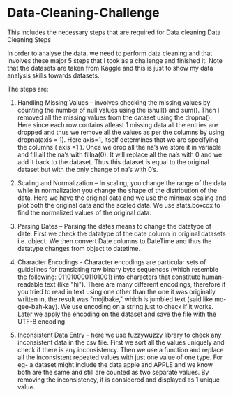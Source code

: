# Data-Cleaning-Challenge
This includes the necessary steps that are required for Data cleaning
Data Cleaning Steps 

In order to analyse the data, we need to perform data cleaning and that involves these major 5 steps that I took as a challenge and finished it. Note that the datasets are taken from Kaggle and this is just to show my data analysis skills towards datasets.

 The steps are:

1.	Handling Missing Values – involves checking the missing values by counting the number of null values using the isnull() and sum(). Then I removed all the missing values from the dataset using the dropna(). Here since each row contains atleast 1 missing data all the entries are dropped and thus we remove all the values as per the columns by using dropna(axis = 1). Here axis=1, itself determines that we are specifying the columns ( axis =1 ). Once we drop all the na’s we store it in variable and fill all the na’s with fillna(0). It will replace all the na’s with 0 and we add it back to the dataset. Thus this dataset is equal to the original dataset but with the only change of na’s with 0’s. 

2.	Scaling and Normalization – In scaling, you change the range of the data while in normalization you change the shape of the distribution of the data. Here we have the original data and we use the minmax scaling and plot both the original data and the scaled data. We use stats.boxcox to find the normalized values of the original data. 


3.	Parsing Dates – Parsing the dates means to change the datatype of date. First we check the datatype of the date column in original datasets i.e. object. We then convert Date columns to DateTime and thus the datatype changes from object to datetime.

4.	Character Encodings - Character encodings are particular sets of guidelines for translating raw binary byte sequences (which resemble the following: 0110100001101001) into characters that constitute human-readable text (like "hi"). There are many different encodings, therefore if you tried to read in text using one other than the one it was originally written in, the result was "mojibake," which is jumbled text (said like mo-gee-bah-kay). We use encoding on a string just to check if it works. Later we apply the encoding on the dataset and save the file with the UTF-8 encoding.


5.	Inconsistent Data Entry – here we use fuzzywuzzy library to check any inconsistent data in the csv file. First we sort all the values uniquely and check if there is any inconsistency. Then we use a function and replace all the inconsistent repeated values with just one value of one type. For eg- a dataset might include the data apple and APPLE and we know both are the same and still are counted as two separate values. By removing the inconsistency, it is considered and displayed as 1 unique value.
